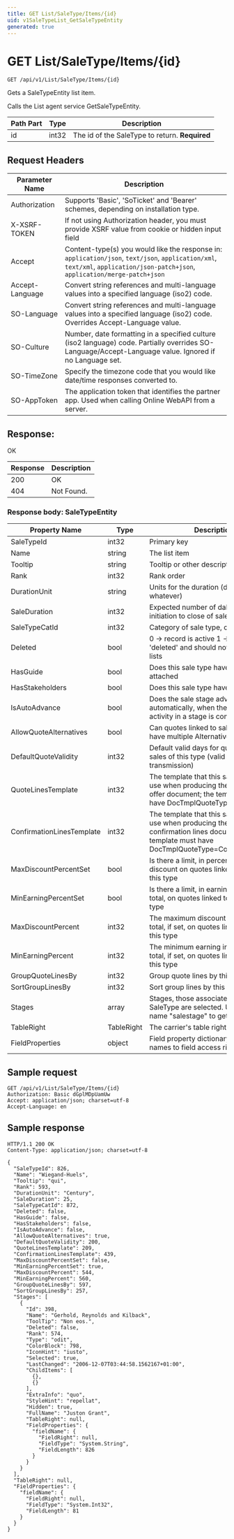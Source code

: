 ```yaml
---
title: GET List/SaleType/Items/{id}
uid: v1SaleTypeList_GetSaleTypeEntity
generated: true
---
```


# GET List/SaleType/Items/{id}

```http
GET /api/v1/List/SaleType/Items/{id}
```

Gets a SaleTypeEntity list item.


Calls the List agent service GetSaleTypeEntity.





| Path Part | Type | Description |
|-----------|------|-------------|
| id | int32 | The id of the SaleType to return. **Required** |



## Request Headers

| Parameter Name | Description |
|----------------|-------------|
| Authorization  | Supports 'Basic', 'SoTicket' and 'Bearer' schemes, depending on installation type. |
| X-XSRF-TOKEN   | If not using Authorization header, you must provide XSRF value from cookie or hidden input field |
| Accept         | Content-type(s) you would like the response in: `application/json`, `text/json`, `application/xml`, `text/xml`, `application/json-patch+json`, `application/merge-patch+json` |
| Accept-Language | Convert string references and multi-language values into a specified language (iso2) code. |
| SO-Language | Convert string references and multi-language values into a specified language (iso2) code. Overrides Accept-Language value. |
| SO-Culture | Number, date formatting in a specified culture (iso2 language) code. Partially overrides SO-Language/Accept-Language value. Ignored if no Language set. |
| SO-TimeZone | Specify the timezone code that you would like date/time responses converted to. |
| SO-AppToken | The application token that identifies the partner app. Used when calling Online WebAPI from a server. |


## Response:

OK

| Response | Description |
|----------------|-------------|
| 200 | OK |
| 404 | Not Found. |

### Response body: SaleTypeEntity

| Property Name | Type |  Description |
|----------------|------|--------------|
| SaleTypeId | int32 | Primary key |
| Name | string | The list item |
| Tooltip | string | Tooltip or other description |
| Rank | int32 | Rank order |
| DurationUnit | string | Units for the duration (day, week, whatever) |
| SaleDuration | int32 | Expected number of dales from initiation to close of sale |
| SaleTypeCatId | int32 | Category of sale type, copied to sale |
| Deleted | bool | 0 -&gt; record is active 1 -&gt; record is 'deleted' and should not be shown in lists |
| HasGuide | bool | Does this sale type have a guide attached |
| HasStakeholders | bool | Does this sale type have stakeholders |
| IsAutoAdvance | bool | Does the sale stage advance automatically, when the last guided activity in a stage is completed? |
| AllowQuoteAlternatives | bool | Can quotes linked to sales of this type, have multiple Alternatives |
| DefaultQuoteValidity | int32 | Default valid days for quotes linked to sales of this type (valid from quote transmission) |
| QuoteLinesTemplate | int32 | The template that this sale type should use when producing the product lines offer document; the template must have DocTmplQuoteType=QuoteLines |
| ConfirmationLinesTemplate | int32 | The template that this sale type should use when producing the order confirmation lines document; the template must have DocTmplQuoteType=ConfirmationLines |
| MaxDiscountPercentSet | bool | Is there a limit, in percent, to the total discount on quotes linked to sales of this type |
| MinEarningPercentSet | bool | Is there a limit, in earning as percent of total, on quotes linked to sales of this type |
| MaxDiscountPercent | int32 | The maximum discount in percent of total, if set, on quotes linked to sales of this type |
| MinEarningPercent | int32 | The minimum earning in percent of total, if set, on quotes linked to sales of this type |
| GroupQuoteLinesBy | int32 | Group quote lines by this field |
| SortGroupLinesBy | int32 | Sort group lines by this field |
| Stages | array | Stages, those associated with this SaleType are selected.  Use MDO List name "salestage" to get list items. |
| TableRight | TableRight | The carrier's table right |
| FieldProperties | object | Field property dictionary mapping field names to field access rights. |

## Sample request

```http!
GET /api/v1/List/SaleType/Items/{id}
Authorization: Basic dGplMDpUamUw
Accept: application/json; charset=utf-8
Accept-Language: en
```

## Sample response

```http_
HTTP/1.1 200 OK
Content-Type: application/json; charset=utf-8

{
  "SaleTypeId": 826,
  "Name": "Wiegand-Huels",
  "Tooltip": "qui",
  "Rank": 593,
  "DurationUnit": "Century",
  "SaleDuration": 25,
  "SaleTypeCatId": 872,
  "Deleted": false,
  "HasGuide": false,
  "HasStakeholders": false,
  "IsAutoAdvance": false,
  "AllowQuoteAlternatives": true,
  "DefaultQuoteValidity": 200,
  "QuoteLinesTemplate": 209,
  "ConfirmationLinesTemplate": 439,
  "MaxDiscountPercentSet": false,
  "MinEarningPercentSet": true,
  "MaxDiscountPercent": 544,
  "MinEarningPercent": 560,
  "GroupQuoteLinesBy": 597,
  "SortGroupLinesBy": 257,
  "Stages": [
    {
      "Id": 398,
      "Name": "Gerhold, Reynolds and Kilback",
      "ToolTip": "Non eos.",
      "Deleted": false,
      "Rank": 574,
      "Type": "odit",
      "ColorBlock": 798,
      "IconHint": "iusto",
      "Selected": true,
      "LastChanged": "2006-12-07T03:44:58.1562167+01:00",
      "ChildItems": [
        {},
        {}
      ],
      "ExtraInfo": "quo",
      "StyleHint": "repellat",
      "Hidden": true,
      "FullName": "Juston Grant",
      "TableRight": null,
      "FieldProperties": {
        "fieldName": {
          "FieldRight": null,
          "FieldType": "System.String",
          "FieldLength": 826
        }
      }
    }
  ],
  "TableRight": null,
  "FieldProperties": {
    "fieldName": {
      "FieldRight": null,
      "FieldType": "System.Int32",
      "FieldLength": 81
    }
  }
}
```